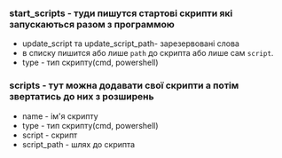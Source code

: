 ### start_scripts - туди пишутся стартові скрипти які запускаються разом з программою

- update_script та update_script_path- зарезервовані слова
- в списку пишится або лише `path` до скрипта або лише cам `script`.
- type - тип скрипту(сmd, powershell)

### scripts - тут можна додавати свої скрипти а потім звертатись до них з розширень

- name - ім'я скрипту
- type - тип скрипту(сmd, powershell)
- script - скрипт
- script_path - шлях до скрипта
